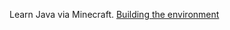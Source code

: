 Learn Java via Minecraft.
[Building the environment](https://blog.csdn.net/YZBYZZ/article/details/89812354)
